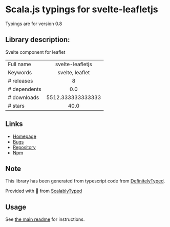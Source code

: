 
# Scala.js typings for svelte-leafletjs

Typings are for version 0.8

## Library description:
Svelte component for leaflet

|                    |                 |
| ------------------ | :-------------: |
| Full name          | svelte-leafletjs |
| Keywords           | svelte, leaflet |
| # releases         | 8 |
| # dependents       | 0.0 |
| # downloads        | 5512.333333333333 |
| # stars            | 40.0 |

## Links
- [Homepage](https://ngyewch.github.io/svelte-leaflet/)
- [Bugs](https://github.com/ngyewch/svelte-leaflet/issues)
- [Repository](https://github.com/ngyewch/svelte-leaflet)
- [Npm](https://www.npmjs.com/package/svelte-leafletjs)
    


## Note
This library has been generated from typescript code from [DefinitelyTyped](https://definitelytyped.org).

Provided with :purple_heart: from [ScalablyTyped](https://github.com/oyvindberg/ScalablyTyped)

## Usage
See [the main readme](../../readme.md) for instructions.


